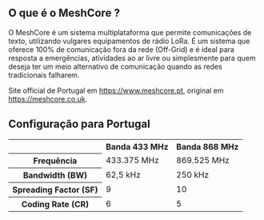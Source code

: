 ## O que é o MeshCore ?

O MeshCore é um sistema multiplataforma que permite comunicações de texto, utilizando vulgares equipamentos de rádio LoRa.
É um sistema que oferece 100% de comunicação fora da rede (Off-Grid) e é ideal para resposta a emergências, atividades ao ar livre ou simplesmente para quem deseja ter um meio alternativo de comunicação quando as redes tradicionais falharem.

Site official de Portugal em https://www.meshcore.pt, original em https://meshcore.co.uk.

## Configuração para Portugal

<table>
  <tr>
    <th></th>
    <th>Banda 433 MHz</th>
    <th>Banda 868 MHz</th>
  </tr>
  <tr>
    <th>Frequência</th>
    <td>433.375 MHz</td>
    <td>869.525 MHz</td>
  </tr>
  
  <tr>
    <th>Bandwidth (BW)</th>
    <td>62,5 kHz</td>
    <td>250 kHz</td>
  </tr>

  
  <tr>
    <th>Spreading Factor (SF)</th>
    <td>9</td>
    <td>10</td>
  </tr>

  
  <tr>
    <th>Coding Rate (CR)</th>
    <td>6</td>
    <td>5</td>
  </tr>
</table>



<!--

**Here are some ideas to get you started:**

🙋‍♀️ A short introduction - what is your organization all about?
🌈 Contribution guidelines - how can the community get involved?
👩‍💻 Useful resources - where can the community find your docs? Is there anything else the community should know?
🍿 Fun facts - what does your team eat for breakfast?
🧙 Remember, you can do mighty things with the power of [Markdown](https://docs.github.com/github/writing-on-github/getting-started-with-writing-and-formatting-on-github/basic-writing-and-formatting-syntax)
-->
